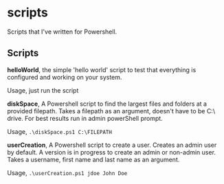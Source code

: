 # scripts 

Scripts that I've written for Powershell. <br>

## Scripts 
**helloWorld**, the simple 'hello world' script to test that everything is configured and working on your system. <br>

Usage, just run the script <br>

**diskSpace**, A Powershell script to find the largest files and folders at a provided filepath.
Takes a filepath as an argument, doesn't have to be C:\ drive. For best results run in admin powerShell prompt. <br>

Usage, `.\diskSpace.ps1 C:\FILEPATH` <br>

**userCreation**, A Powershell script to create a user. Creates an admin user by default.
A version is in progress to create an admin or non-admin user. Takes a username, first name and last name as an argument. <br>

Usage, `.\userCreation.ps1 jdoe John Doe` <br>
